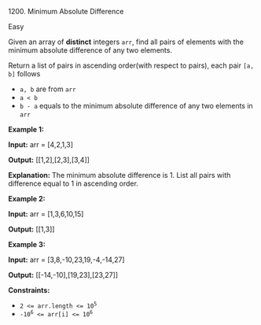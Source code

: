 1200\. Minimum Absolute Difference

Easy

Given an array of **distinct** integers `arr`, find all pairs of elements with the minimum absolute difference of any two elements.

Return a list of pairs in ascending order(with respect to pairs), each pair `[a, b]` follows

*   `a, b` are from `arr`
*   `a < b`
*   `b - a` equals to the minimum absolute difference of any two elements in `arr`

**Example 1:**

**Input:** arr = [4,2,1,3]

**Output:** [[1,2],[2,3],[3,4]]

**Explanation:** The minimum absolute difference is 1. List all pairs with difference equal to 1 in ascending order.

**Example 2:**

**Input:** arr = [1,3,6,10,15]

**Output:** [[1,3]]

**Example 3:**

**Input:** arr = [3,8,-10,23,19,-4,-14,27]

**Output:** [[-14,-10],[19,23],[23,27]]

**Constraints:**

*   <code>2 <= arr.length <= 10<sup>5</sup></code>
*   <code>-10<sup>6</sup> <= arr[i] <= 10<sup>6</sup></code>